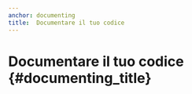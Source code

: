 ```yaml
---
anchor: documenting
title:  Documentare il tuo codice
---
```


# Documentare il tuo codice {#documenting_title}
